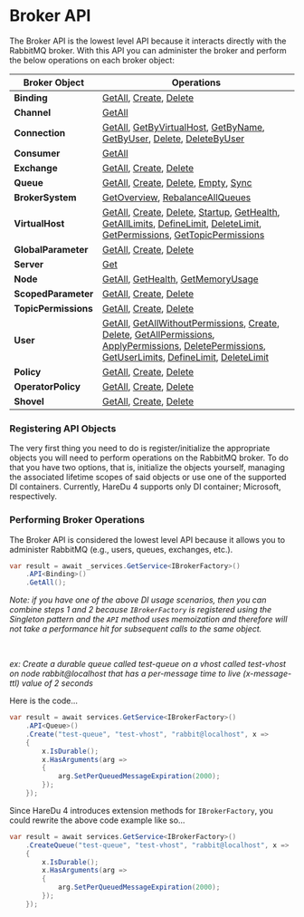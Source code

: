 # Broker API

The Broker API is the lowest level API because it interacts directly with the RabbitMQ broker. With this API you can administer the broker and perform the below operations on each broker object:

| Broker Object | Operations                                                                                                                                                                                                                                                                                                                                                                                                                                                                                                                                                                                                                                                                                                                                                                                                                                                                                                                               |
|---|------------------------------------------------------------------------------------------------------------------------------------------------------------------------------------------------------------------------------------------------------------------------------------------------------------------------------------------------------------------------------------------------------------------------------------------------------------------------------------------------------------------------------------------------------------------------------------------------------------------------------------------------------------------------------------------------------------------------------------------------------------------------------------------------------------------------------------------------------------------------------------------------------------------------------------------|
| **Binding** | [GetAll](https://github.com/ahives/HareDu3/blob/master/docs/binding-get.md), [Create](https://github.com/ahives/HareDu3/blob/master/docs/binding-create.md), [Delete](https://github.com/ahives/HareDu3/blob/master/docs/binding-delete.md)                                                                                                                                                                                                                                                                                                                                                                                                                                                                                                                                                                                                                                                                                              |
| **Channel** | [GetAll](https://github.com/ahives/HareDu3/blob/master/docs/channel-get.md)                                                                                                                                                                                                                                                                                                                                                                                                                                                                                                                                                                                                                                                                                                                                                                                                                                                              |
| **Connection** | [GetAll](https://github.com/ahives/HareDu3/blob/master/docs/connection-get.md), [GetByVirtualHost](https://github.com/ahives/HareDu3/blob/master/docs/connection-get-vhost.md), [GetByName](https://github.com/ahives/HareDu3/blob/master/docs/connection-get-name.md), [GetByUser](https://github.com/ahives/HareDu3/blob/master/docs/connection-get-user.md), [Delete](https://github.com/ahives/HareDu3/blob/master/docs/connection-delete.md), [DeleteByUser](https://github.com/ahives/HareDu3/blob/master/docs/connection-delete-user.md)                                                                                                                                                                                                                                                                                                                                                                                          |
| **Consumer** | [GetAll](https://github.com/ahives/HareDu3/blob/master/docs/consumer-get.md)                                                                                                                                                                                                                                                                                                                                                                                                                                                                                                                                                                                                                                                                                                                                                                                                                                                             |
| **Exchange** | [GetAll](https://github.com/ahives/HareDu3/blob/master/docs/exchange-get.md), [Create](https://github.com/ahives/HareDu3/blob/master/docs/exchange-create.md), [Delete](https://github.com/ahives/HareDu3/blob/master/docs/exchange-delete.md)                                                                                                                                                                                                                                                                                                                                                                                                                                                                                                                                                                                                                                                                                           |
| **Queue** | [GetAll](https://github.com/ahives/HareDu3/blob/master/docs/queue-get.md), [Create](https://github.com/ahives/HareDu3/blob/master/docs/queue-create.md), [Delete](https://github.com/ahives/HareDu3/blob/master/docs/queue-delete.md), [Empty](https://github.com/ahives/HareDu3/blob/master/docs/queue-empty.md), [Sync](https://github.com/ahives/HareDu3/blob/master/docs/queue-sync.md)                                                                                                                                                                                                                                                                                                                                                                                                                                                                                                                                              |
| **BrokerSystem** | [GetOverview](https://github.com/ahives/HareDu3/blob/master/docs/broker-system-overview-get.md), [RebalanceAllQueues](https://github.com/ahives/HareDu3/blob/master/docs/broker-system-rebalance-queues.md)                                                                                                                                                                                                                                                                                                                                                                                                                                                                                                                                                                                                                                                                                                                              |
| **VirtualHost** | [GetAll](https://github.com/ahives/HareDu3/blob/master/docs/vhost-get.md), [Create](https://github.com/ahives/HareDu3/blob/master/docs/vhost-create.md), [Delete](https://github.com/ahives/HareDu3/blob/master/docs/vhost-delete.md), [Startup](https://github.com/ahives/HareDu3/blob/master/docs/vhost-startup.md), [GetHealth](https://github.com/ahives/HareDu3/blob/master/docs/vhost-health.md), [GetAllLimits](https://github.com/ahives/HareDu3/blob/master/docs/vhost-limits-get.md), [DefineLimit](https://github.com/ahives/HareDu3/blob/master/docs/vhost-limits-define.md), [DeleteLimit](https://github.com/ahives/HareDu3/blob/master/docs/vhost-limits-delete.md), [GetPermissions](https://github.com/ahives/HareDu3/blob/master/docs/vhost-get-permissions.md), [GetTopicPermissions](https://github.com/ahives/HareDu3/blob/master/docs/vhost-get-topic-permissions.md)                                              |
| **GlobalParameter** | [GetAll](https://github.com/ahives/HareDu3/blob/master/docs/global-parameter-get.md), [Create](https://github.com/ahives/HareDu3/blob/master/docs/global-parameter-create.md), [Delete](https://github.com/ahives/HareDu3/blob/master/docs/global-parameter-delete.md)                                                                                                                                                                                                                                                                                                                                                                                                                                                                                                                                                                                                                                                                   |
| **Server**  | [Get](https://github.com/ahives/HareDu3/blob/master/docs/server-get.md)                                                                                                                                                                                                                                                                                                                                                                                                                                                                                                                                                                                                                                                                                                                                                                                                                                                                  |
| **Node** | [GetAll](https://github.com/ahives/HareDu3/blob/master/docs/node-get.md), [GetHealth](https://github.com/ahives/HareDu3/blob/master/docs/node-health.md), [GetMemoryUsage](https://github.com/ahives/HareDu3/blob/master/docs/node-memory-get.md)                                                                                                                                                                                                                                                                                                                                                                                                                                                                                                                                                                                                                                                                                        |
| **ScopedParameter** | [GetAll](https://github.com/ahives/HareDu3/blob/master/docs/scoped-parameter-get.md), [Create](https://github.com/ahives/HareDu3/blob/master/docs/scoped-parameter-create.md), [Delete](https://github.com/ahives/HareDu3/blob/master/docs/scoped-parameter-delete.md)                                                                                                                                                                                                                                                                                                                                                                                                                                                                                                                                                                                                                                                                   |
| **TopicPermissions** | [GetAll](https://github.com/ahives/HareDu3/blob/master/docs/topic-permissions-get.md), [Create](https://github.com/ahives/HareDu3/blob/master/docs/topic-permissions-create.md), [Delete](https://github.com/ahives/HareDu3/blob/master/docs/topic-permissions-delete.md)                                                                                                                                                                                                                                                                                                                                                                                                                                                                                                                                                                                                                                                                |
| **User** | [GetAll](https://github.com/ahives/HareDu3/blob/master/docs/user-get.md), [GetAllWithoutPermissions](https://github.com/ahives/HareDu3/blob/master/docs/user-get-without-permissions.md), [Create](https://github.com/ahives/HareDu3/blob/master/docs/user-create.md), [Delete](https://github.com/ahives/HareDu3/blob/master/docs/user-delete.md), [GetAllPermissions](https://github.com/ahives/HareDu3/blob/master/docs/user-permissions-get.md), [ApplyPermissions](https://github.com/ahives/HareDu3/blob/master/docs/user-permissions-create.md), [DeletePermissions](https://github.com/ahives/HareDu3/blob/master/docs/user-permissions-delete.md), [GetUserLimits](https://github.com/ahives/HareDu3/blob/master/docs/user-get-limits.md), [DefineLimit](https://github.com/ahives/HareDu3/blob/master/docs/user-limit-create.md), [DeleteLimit](https://github.com/ahives/HareDu3/blob/master/docs/user-limit-delete.md) |
| **Policy** | [GetAll](https://github.com/ahives/HareDu3/blob/master/docs/policy-get.md), [Create](https://github.com/ahives/HareDu3/blob/master/docs/policy-create.md), [Delete](https://github.com/ahives/HareDu3/blob/master/docs/policy-delete.md)                                                                                                                                                                                                                                                                                                                                                                                                                                                                                                                                                                                                                                                                                                 |
| **OperatorPolicy** | [GetAll](https://github.com/ahives/HareDu3/blob/master/docs/operator-policy-get.md), [Create](https://github.com/ahives/HareDu3/blob/master/docs/operator-policy-create.md), [Delete](https://github.com/ahives/HareDu3/blob/master/docs/operator-policy-delete.md)                                                                                                                                                                                                                                                                                                                                                                                                                                                                                                                                                                                                                                                                      |
| **Shovel** | [GetAll](https://github.com/ahives/HareDu3/blob/master/docs/shovel-get.md), [Create](https://github.com/ahives/HareDu3/blob/master/docs/shovel-create.md), [Delete](https://github.com/ahives/HareDu3/blob/master/docs/shovel-delete.md)                                                                                                                                                                                                                                                                                                                                                                                                                                                                                                                                                                                                                                                                                                 |

### Registering API Objects
The very first thing you need to do is register/initialize the appropriate objects you will need to perform operations on the RabbitMQ broker. To do that you have two options, that is, initialize the objects yourself, managing the associated lifetime scopes of said objects or use one of the supported DI containers. Currently, HareDu 4 supports only DI container; Microsoft, respectively.

### Performing Broker Operations
The Broker API is considered the lowest level API because it allows you to administer RabbitMQ (e.g., users, queues, exchanges, etc.).

```c#
var result = await _services.GetService<IBrokerFactory>()
    .API<Binding>()
    .GetAll();
```

*Note: if you have one of the above DI usage scenarios, then you can combine steps 1 and 2 because ```IBrokerFactory``` is registered using the Singleton pattern and the ```API``` method uses memoization and therefore will not take a performance hit for subsequent calls to the same object.*

<br>

*ex: Create a durable queue called *test-queue* on a vhost called *test-vhost* on node *rabbit@localhost* that has a per-message time to live (x-message-ttl) value of 2 seconds*

Here is the code...

```c#
var result = await services.GetService<IBrokerFactory>()
    .API<Queue>()
    .Create("test-queue", "test-vhost", "rabbit@localhost", x =>
    {
        x.IsDurable();
        x.HasArguments(arg =>
        {
            arg.SetPerQueuedMessageExpiration(2000);
        });
    });
```

Since HareDu 4 introduces extension methods for ```IBrokerFactory```, you could rewrite the above code example like so...

```c#
var result = await services.GetService<IBrokerFactory>()
    .CreateQueue("test-queue", "test-vhost", "rabbit@localhost", x =>
    {
        x.IsDurable();
        x.HasArguments(arg =>
        {
            arg.SetPerQueuedMessageExpiration(2000);
        });
    });
```
